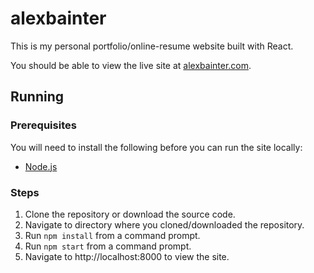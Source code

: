 # alexbainter

This is my personal portfolio/online-resume website built with React.

You should be able to view the live site at
[alexbainter.com](http://alexbainter.com).

## Running

### Prerequisites

You will need to install the following before you can run the site locally:

* [Node.js](https://nodejs.org/)

### Steps

1. Clone the repository or download the source code.
1. Navigate to directory where you cloned/downloaded the repository.
1. Run `npm install` from a command prompt.
1. Run `npm start` from a command prompt.
1. Navigate to http://localhost:8000 to view the site.
